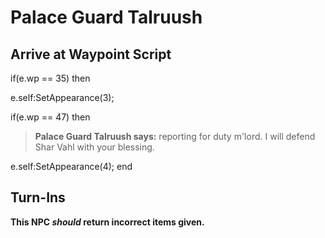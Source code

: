 # Palace Guard Talruush
## Arrive at Waypoint Script

if(e.wp == 35) then


e.self:SetAppearance(3);

if(e.wp == 47) then


>**Palace Guard Talruush says:** reporting for duty m'lord. I will defend Shar Vahl with your blessing.


e.self:SetAppearance(4);
end

## Turn-Ins



**This NPC *should* return incorrect items given.**





